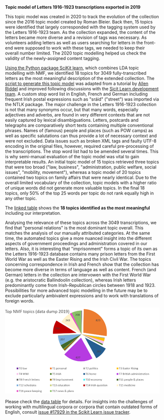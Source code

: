 **Topic model of Letters 1916-1923 transcriptions exported in 2019**

This topic model was created in 2020 to track the evolution of the collection since the 2016 topic model created by Roman Bleier. Back then, 15 topics were identified that largely corresponded with the tagging system used by the Letters 1916-1923 team. As the collection expanded, the content of the letters became more diverse and a revision of tags was necessary. As volunteers adding letters as well as users searching for letters in the front-end were supposed to work with these tags, we needed to keep their overall number limited. The 2020 topic modelling helped us check the validity of the newly-assigned content tagging.

[Using the Python package SciKit learn](https://dhlab.hypotheses.org/1693), which combines LDA topic modelling with NMF, we identified 18 topics for 3049 fully-transcribed letters as the most meaningful description of the extended collection. The [script to generate this topic model](https://github.com/MonikaBarget/FeministDH/blob/master/Topic%20Modelling_Python_adapted-script.py) was adapted from a tutorial by [Allen Riddel](https://github.com/ariddell) and improved following discussions with the [Sicit Learn development team](https://github.com/scikit-learn/scikit-learn). A custom stop word list in English, French and German including frequent Irish postal expressions such as "sráid" ("street") was imported via the NTLK package. The major challenge in the Letters 1916-1923 collection is not that many synonyms occur, but that many words, especially adjectives and adverbs, are found in very different contexts that are not easily captured by lexical disambiguations. Letters, postcards and telegraphs are comparatively short texts containing multiple conventional phrases. Names of (famous) people and places (such as POW camps) as well as specific salutations can thus provide a lot of necessary context and were not excluded. Data issues such as broken XML tags and faulty UTF-8 encoding in the original files, however, required careful pre-processing of the transcriptions. The stop word list had to be amended several times. This is why semi-manual evaluation of the topic model was vital to gain interpretable results. An initial topic model of 15 topics retrieved three topics that were too broad ("law, business", "administration, public welfare, social issues", "mobility, movement"), whereas a topic model of 20 topics contained two topics on family affairs that were nearly identical. Due to the overall limited vocabulary of the collection, topic models with a higher ratio of unique words did not generate more valuable topics. In the final 18 topics, only 50% of the top 25 words per topic do not rank equally high in any other topic.

The [linked table](
https://github.com/MonikaBarget/FeministDH/blob/master/TopicModel_fulldata_18topics.csv
) shows the **18 topics identified as the most meaningful** including our interpretation.

Analysing the relevance of these topics across the 3049 transcriptions, we find that "personal relations" is the most dominant topic overall. This matches the analysis of our manually attributed categories. At the same time, the automated topics give a more nuanced insight into the different aspects of government proceedings and administration covered in our letters. Also, it is interesting that "imprisonment" forms a topic of its own as the Letters 1916-1923 database contains many prison letters from the First World War as well as the Easter Rising and the Irish Civil War. The topics concerning correspondence in Irish and French show that the collection has become more diverse in terms of language as well as content. French (and German) letters in the collection are intervowen with the First World War (e.g. the aristocratic Ballindoolin collection), whereas Irish letters predominantly come from Irish-Republican circles between 1918 and 1923. Possibilities for more advanced topic modelling in the future may be to exclude particularly ambivalent expressions and to work with translations of foreign words. 

<img src="Top NMF topics_full data dump 2019.png" alt="5 topics in Daly letters" target="_blank">

Please check the [data table](https://github.com/MonikaBarget/FeministDH/blob/master/Top%20NFM%20topics_full%20data_18%20TOPICS.csv) for details. For insights into the challenges of working with multilingual corpora or corpora that contain outdated forms of English, consult [issue #17929 in the Scikit Learn issue tracker](https://github.com/scikit-learn/scikit-learn/issues/17292). 


